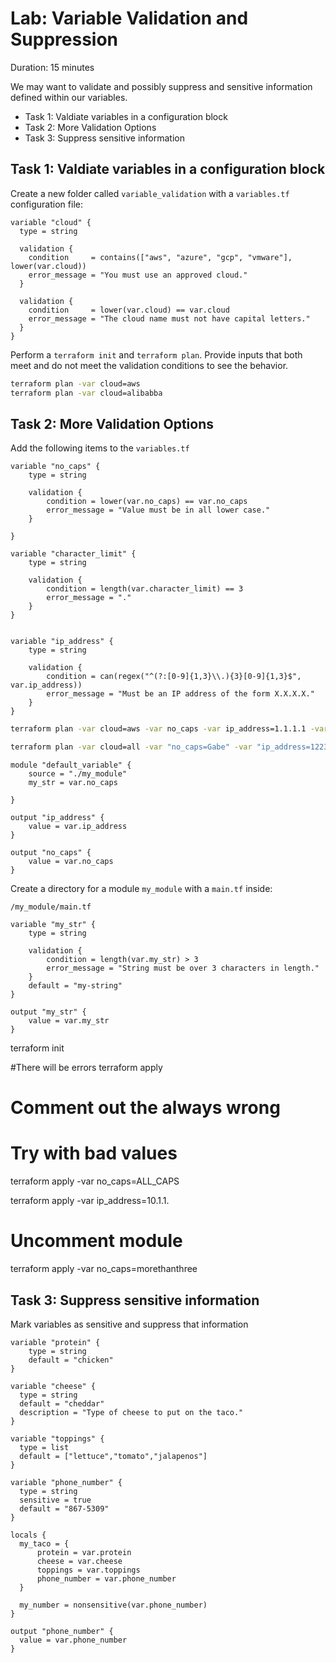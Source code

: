 # Lab: Variable Validation and Suppression

Duration: 15 minutes

We may want to validate and possibly suppress and sensitive information defined within our variables.

- Task 1: Valdiate variables in a configuration block
- Task 2: More Validation Options
- Task 3: Suppress sensitive information

## Task 1: Valdiate variables in a configuration block

Create a new folder called `variable_validation` with a `variables.tf` configuration file:

```hcl
variable "cloud" {
  type = string

  validation {
    condition     = contains(["aws", "azure", "gcp", "vmware"], lower(var.cloud))
    error_message = "You must use an approved cloud."
  }

  validation {
    condition     = lower(var.cloud) == var.cloud
    error_message = "The cloud name must not have capital letters."
  }
}
```

Perform a `terraform init` and `terraform plan`.  Provide inputs that both meet and do not meet the validation conditions to see the behavior.

```bash
terraform plan -var cloud=aws
terraform plan -var cloud=alibabba
```

## Task 2: More Validation Options

Add the following items to the `variables.tf`

```hcl
variable "no_caps" {
    type = string

    validation {
        condition = lower(var.no_caps) == var.no_caps
        error_message = "Value must be in all lower case."
    }

}

variable "character_limit" {
    type = string

    validation {
        condition = length(var.character_limit) == 3
        error_message = "."
    }
}


variable "ip_address" {
    type = string

    validation {
        condition = can(regex("^(?:[0-9]{1,3}\\.){3}[0-9]{1,3}$", var.ip_address))
        error_message = "Must be an IP address of the form X.X.X.X."
    }
}
```

```bash
terraform plan -var cloud=aws -var no_caps -var ip_address=1.1.1.1 -var character_limit=gabe

terraform plan -var cloud=all -var "no_caps=Gabe" -var "ip_address=1223.22.342.22" -var "character_limit=ga"
```

```hcl
module "default_variable" {
    source = "./my_module"
    my_str = var.no_caps
    
}

output "ip_address" {
    value = var.ip_address
}

output "no_caps" {
    value = var.no_caps
}
```

Create a directory for a module `my_module` with a `main.tf` inside:


`/my_module/main.tf`

```hcl
variable "my_str" {
    type = string

    validation {
        condition = length(var.my_str) > 3
        error_message = "String must be over 3 characters in length."
    }
    default = "my-string"
}

output "my_str" {
    value = var.my_str
}
```

terraform init

#There will be errors
terraform apply 

# Comment out the always wrong

# Try with bad values

terraform apply -var no_caps=ALL_CAPS

terraform apply -var ip_address=10.1.1.

# Uncomment module
terraform apply -var no_caps=morethanthree

## Task 3: Suppress sensitive information

Mark variables as sensitive and suppress that information

```hcl
variable "protein" {
    type = string
    default = "chicken"
}

variable "cheese" {
  type = string
  default = "cheddar"
  description = "Type of cheese to put on the taco."
}

variable "toppings" {
  type = list
  default = ["lettuce","tomato","jalapenos"]
}

variable "phone_number" {
  type = string
  sensitive = true
  default = "867-5309"
}

locals {
  my_taco = {
      protein = var.protein
      cheese = var.cheese
      toppings = var.toppings
      phone_number = var.phone_number
  }

  my_number = nonsensitive(var.phone_number)
}

output "phone_number" {
  value = var.phone_number
}
```